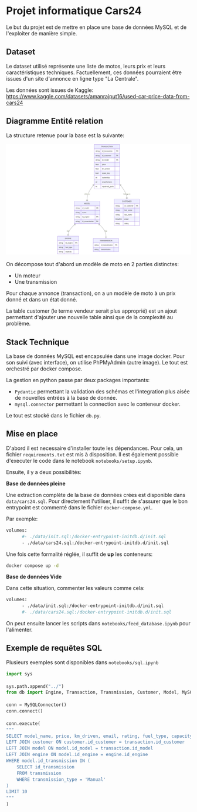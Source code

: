 # Projet informatique Cars24

Le but du projet est de mettre en place une base de données MySQL et de l'exploiter de manière simple.

## Dataset

Le dataset utilisé représente une liste de motos, leurs prix et leurs caractéristiques techniques. Factuellement, ces données pourraient être issues d'un site d'annonce en ligne type "La Centrale".

Les données sont issues de Kaggle: https://www.kaggle.com/datasets/amanrajput16/used-car-price-data-from-cars24

## Diagramme Entité relation

La structure retenue pour la base est la suivante:

![Diagramme entité relation](images/er_diagram.png)

On décompose tout d'abord un modèle de moto en 2 parties distinctes:

- Un moteur
- Une transmission

Pour chaque annonce (transaction), on a un modèle de moto à un prix donné et dans un état donné.

La table customer (le terme vendeur serait plus approprié) est un ajout permettant d'ajouter une nouvelle table ainsi que de la complexité au problème.

## Stack Technique

La base de données MySQL est encapsulée dans une image docker. Pour son suivi (avec interface), on utilise PhPMyAdmin (autre image). Le tout est orchestré par docker compose.

La gestion en python passe par deux packages importants:

- `Pydantic` permettant la validation des schémas et l'integration plus aisée de nouvelles entrées à la base de donnée.
- `mysql.connector` permettant la connection avec le conteneur docker.

Le tout est stocké dans le fichier `db.py`.


## Mise en place

D'abord il est necessaire d'installer toute les dépendances. Pour cela, un fichier `requirements.txt` est mis à disposition. Il est également possible d'executer le code dans le notebook `notebooks/setup.ipynb`.

Ensuite, il y a deux possibilités:

**Base de données pleine**

Une extraction complète de la base de données crées est disponible dans `data/cars24.sql`. Pour directement l'utiliser, il suffit de s'assurer que le bon entrypoint est commenté dans le fichier `docker-compose.yml`.

Par exemple:

```bash
volumes:
      #- ./data/init.sql:/docker-entrypoint-initdb.d/init.sql
      - ./data/cars24.sql:/docker-entrypoint-initdb.d/init.sql
```

Une fois cette formalité réglée, il suffit de **up** les conteneurs:

```bash
docker compose up -d
```

**Base de données Vide**

Dans cette situation, commenter les valeurs comme cela:

```bash
volumes:
      - ./data/init.sql:/docker-entrypoint-initdb.d/init.sql
      #- ./data/cars24.sql:/docker-entrypoint-initdb.d/init.sql
```

On peut ensuite lancer les scripts dans `notebooks/feed_database.ipynb` pour l'alimenter.


## Exemple de requêtes SQL

Plusieurs exemples sont disponibles dans `notebooks/sql.ipynb`

```python
import sys

sys.path.append("../")
from db import Engine, Transaction, Transmission, Customer, Model, MySQLConnector

conn = MySQLConnector()
conn.connect()

conn.execute(
"""
SELECT model_name, price, km_driven, email, rating, fuel_type, capacity FROM transaction 
LEFT JOIN customer ON customer.id_customer = transaction.id_customer
LEFT JOIN model ON model.id_model = transaction.id_model
LEFT JOIN engine ON model.id_engine = engine.id_engine
WHERE model.id_transmission IN (
    SELECT id_transmission
    FROM transmission
    WHERE transmission_type = 'Manual'
)
LIMIT 10
"""
)
```

